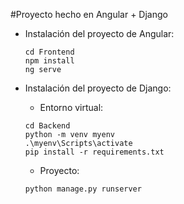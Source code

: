 #Proyecto hecho en Angular + Django

- Instalación del proyecto de Angular:

  ```
  cd Frontend
  npm install
  ng serve
  ```
  
- Instalación del proyecto de Django:
  - Entorno virtual:
  ```
  cd Backend
  python -m venv myenv
  .\myenv\Scripts\activate
  pip install -r requirements.txt
  ```
  - Proyecto:
  ```
  python manage.py runserver
  ``` 
